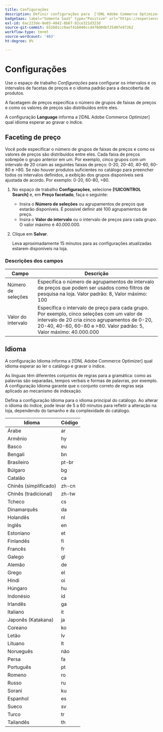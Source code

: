 ```yaml
---
title: Configurações
description: Definir configurações para  [!DNL Adobe Commerce Optimizer].
badgeSaas: label="Somente SaaS" type="Positive" url="https://experienceleague.adobe.com/en/docs/commerce/user-guides/product-solutions" tooltip="Aplicável somente a projetos do Adobe Commerce as a Cloud Service e do Adobe Commerce Optimizer (infraestrutura SaaS gerenciada pela Adobe)."
exl-id: 6ac223de-8e03-4842-8b67-92ce321d323d
source-git-commit: 652681cc9aef416040ccd470d04bf2540fe97262
workflow-type: tm+mt
source-wordcount: '463'
ht-degree: 0%

---
```


# Configurações

Use o espaço de trabalho *Configurações* para configurar os intervalos e os intervalos de facetas de preços e o idioma padrão para a descoberta de produtos.

A facetagem de preços especifica o número de grupos de faixas de preços e como os valores de preços são distribuídos entre eles.

A configuração **Language** informa a [!DNL Adobe Commerce Optimizer] qual idioma esperar ao gravar o índice.

## Faceting de preço

Você pode especificar o número de grupos de faixas de preços e como os valores de preços são distribuídos entre eles. Cada faixa de preços sobrepõe o grupo anterior em um. Por exemplo, cinco grupos com um intervalo de 20 criam as seguintes faixas de preço: 0-20, 20-40, 40-60, 60-80 e >80. Se não houver produtos suficientes no catálogo para preencher todos os intervalos definidos, a exibição dos grupos disponíveis será ajustada de acordo. Por exemplo: 0-20, 60-80, >80.

1. No espaço de trabalho **Configurações**, selecione **[!UICONTROL Search]** e, em **Preço facetado**, faça o seguinte:
   - Insira o **Número de seleções** ou agrupamentos de preços que estarão disponíveis. É possível definir até 100 agrupamentos de preço.
   - Insira o **Valor do intervalo** ou o intervalo de preços para cada grupo. O valor máximo é 40.000.000.
1. Clique em **Salvar**.

   Leva aproximadamente 15 minutos para as configurações atualizadas estarem disponíveis na loja.

### Descrições dos campos

| Campo | Descrição |
|--- |--- |
| Número de seleções | Especifica o número de agrupamentos de intervalo de preços que podem ser usados como filtros de pesquisa na loja. Valor padrão: 8, Valor máximo: 100 |
| Valor do intervalo | Especifica o intervalo de preço para cada grupo. Por exemplo, cinco seleções com um valor de intervalo de 20 cria cinco agrupamentos de 0-20, 20-40, 40-60, 60-80 e >80. Valor padrão: 5, Valor máximo: 40.000.000 |

## Idioma

A configuração Idioma informa a [!DNL Adobe Commerce Optimizer] qual idioma esperar ao ler o catálogo e gravar o índice.

As línguas têm diferentes conjuntos de regras para a gramática: como as palavras são separadas, tempos verbais e formas de palavras, por exemplo.
A configuração Idioma garante que o conjunto correto de regras seja aplicado ao mecanismo de indexação.

Defina a configuração Idioma para o idioma principal do catálogo. Ao alterar o idioma do índice, pode levar de 5 a 60 minutos para refletir a alteração na loja, dependendo do tamanho e da complexidade do catálogo.

| Idioma | Código |
|----|----|
| Árabe | ar |
| Armênio | hy |
| Basco | eu |
| Bengali | bn |
| Brasileiro | pt-br |
| Búlgaro | bg |
| Catalão | ca |
| Chinês (simplificado) | zh-cn |
| Chinês (tradicional) | zh-tw |
| Tcheco | cs |
| Dinamarquês | da |
| Holandês | nl |
| Inglês | en |
| Estoniano | et |
| Finlandês | fi |
| Francês | fr |
| Galego | gl |
| Alemão | de |
| Grego | el |
| Hindi | oi |
| Húngaro | hu |
| Indonésio | id |
| Irlandês | ga |
| Italiano | it |
| Japonês (Katakana) | ja |
| Coreano | ko |
| Letão | lv |
| Lituano | lt |
| Norueguês | não |
| Persa | fa |
| Português | pt |
| Romeno | ro |
| Russo | ru |
| Sorani | ku |
| Espanhol | es |
| Sueco | sv |
| Turco | tr |
| Tailandês | th |
